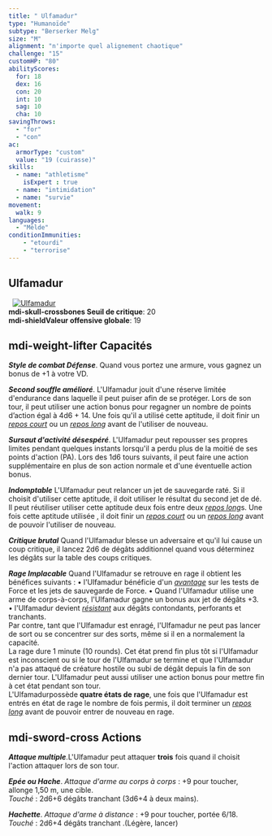 ```yaml
---
title: " Ulfamadur"
type: "Humanoïde"
subtype: "Berserker Melg"
size: "M"
alignment: "n'importe quel alignement chaotique"
challenge: "15"
customHP: "80"
abilityScores:
  for: 18
  dex: 16
  con: 20
  int: 10
  sag: 10
  cha: 10
savingThrows:
  - "for"
  - "con"
ac:
  armorType: "custom"
  value: "19 (cuirasse)"
skills:
  - name: "athletisme"
    isExpert : true
  - name: "intimidation"
  - name: "survie"
movement:
  walk: 9
languages:
  - "Mèlde"
conditionImmunities:
    - "etourdi"
    - "terrorise"  
---
```

## Ulfamadur
&nbsp;
[![Ulfamadur](https://www.douaratil.fr/illustrations/humanoide/ulfamadur300.jpeg)](https://www.douaratil.fr/illustrations/humanoide/ulfamadur.jpeg)  
**<v-icon>mdi-skull-crossbones</v-icon> Seuil de critique**: 20        
**<v-icon>mdi-shield</v-icon>Valeur offensive globale**: 19     
## <v-icon>mdi-weight-lifter</v-icon> Capacités

_**Style de combat Défense**_. Quand vous portez une armure, vous gagnez un bonus de +1 à votre VD.  

_**Second souffle amélioré**_. L'Ulfamadur jouit d'une réserve limitée d'endurance dans laquelle il peut puiser afin de se protéger. Lors de son tour, il peut utiliser une action bonus pour regagner un nombre de points d’action égal à 4d6 + 14. Une fois qu'il a  utilisé cette aptitude, il doit finir un [_repos court_](/gerer-la-sante-du-personnage/#repos-court) ou un [_repos long_](/gerer-la-sante-du-personnage/#repos-long) avant de l'utiliser de nouveau.   

_**Sursaut d'activité désespéré**_. L'Ulfamadur peut repousser ses propres limites pendant quelques instants lorsqu'il a perdu plus de la moitié de ses points d'action (PA). Lors des 1d6 tours suivants, il peut faire une action supplémentaire en plus de son action normale et d'une éventuelle action bonus.  

_**Indomptable**_ L'Ulfamadur peut relancer un jet de sauvegarde raté. Si il choisit d'utiliser cette aptitude, il doit utiliser le résultat du second jet de dé. Il peut réutiliser utiliser cette aptitude deux fois entre deux [_repos long_](/gerer-la-sante-du-personnage/#repos-long)s. Une fois cette aptitude utilisée , il doit finir un [_repos court_](/gerer-la-sante-du-personnage/#repos-court) ou un [_repos long_](/gerer-la-sante-du-personnage/#repos-long) avant de pouvoir l'utiliser de nouveau.   

_**Critique brutal**_ Quand l'Ulfamadur blesse un adversaire et qu'il lui cause un coup critique, il lancez 2d6 de dégâts additionnel quand vous déterminez les dégâts sur la table des coups critiques.  

_**Rage Implacable**_ Quand l'Ulfamadur se retrouve en rage il obtient les bénéfices suivants :
• l'Ulfamadur bénéficie d'un [_avantage_](/utiliser-les-caracteristiques/#avantage-et-desavantage) sur les tests de Force et les jets de sauvegarde de Force.
• Quand l'Ulfamadur utilise une arme de corps-à-corps, l'Ulfamadur gagne un bonus aux jet de dégâts +3.
• l'Ulfamadur devient [_résistant_](/combattre/#resistance-et-vulnerabilite-aux-degats) aux dégâts contondants, perforants et tranchants.  
Par contre, tant que l'Ulfamadur est enragé, l'Ulfamadur ne peut pas lancer de sort ou se concentrer sur des sorts, même si il en a normalement la capacité.  
La rage dure 1 minute (10 rounds). Cet état prend fin plus tôt si l'Ulfamadur est inconscient ou si le tour de l'Ulfamadur se termine et que l'Ulfamadur n'a pas attaqué de créature hostile ou subi de dégât depuis la fin de son dernier tour. L'Ulfamadur peut aussi utiliser une action bonus pour mettre fin à cet état pendant son tour.  
L'Ulfamadurpossède **quatre états de rage**, une fois que l'Ulfamadur est entrés en état de rage le nombre de fois permis, il doit terminer un [_repos long_](/gerer-la-sante-du-personnage/#repos-long) avant de pouvoir entrer de nouveau en rage.

## <v-icon>mdi-sword-cross</v-icon> Actions
_**Attaque multiple**_.L'Ulfamadur peut attaquer **trois** fois quand il choisit l'action attaquer lors de son tour.  

_**Epée ou Hache**_. _Attaque d'arme au corps à corps_ : +9 pour toucher, allonge 1,50 m, une cible.  
_Touché_ : 2d6+6 dégâts tranchant (3d6+4 à deux mains).  

_**Hachette**_.  _Attaque d'arme à distance_ : +9 pour toucher, portée 6/18.  
_Touché_ : 2d6+4 dégâts tranchant .(Légère, lancer)
